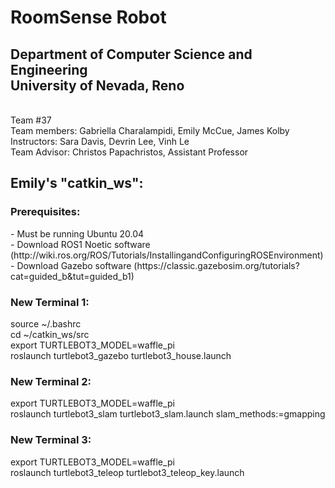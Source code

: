 <h1>RoomSense Robot</h1>
<h2>Department of Computer Science and Engineering <br \>
University of Nevada, Reno</h2><br  \>
Team #37<br \>
Team members: Gabriella Charalampidi, Emily McCue, James Kolby<br \>
Instructors: Sara Davis, Devrin Lee, Vinh Le<br \>
Team Advisor: Christos Papachristos, Assistant Professor

<h2>Emily's "catkin_ws":</h2>
<h3>Prerequisites:</h3>
- Must be running Ubuntu 20.04<br \>
- Download ROS1 Noetic software (http://wiki.ros.org/ROS/Tutorials/InstallingandConfiguringROSEnvironment)<br \>
- Download Gazebo software (https://classic.gazebosim.org/tutorials?cat=guided_b&tut=guided_b1)<br \>
<h3>New Terminal 1:</h3>
source ~/.bashrc<br \>
cd ~/catkin_ws/src<br \>
export TURTLEBOT3_MODEL=waffle_pi<br \>
roslaunch turtlebot3_gazebo turtlebot3_house.launch
<h3>New Terminal 2:</h3>
export TURTLEBOT3_MODEL=waffle_pi<br \>
roslaunch turtlebot3_slam turtlebot3_slam.launch slam_methods:=gmapping<br \>
<h3>New Terminal 3:</h3>
export TURTLEBOT3_MODEL=waffle_pi<br \>
roslaunch turtlebot3_teleop turtlebot3_teleop_key.launch<br \>
